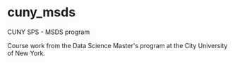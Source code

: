 # cuny_msds
CUNY SPS - MSDS program


Course work from the Data Science Master's program at the City University of New York. 
